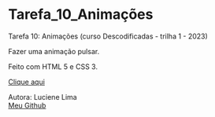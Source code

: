 # Tarefa_10_Animações
Tarefa 10: Animações (curso Descodificadas - trilha 1 - 2023)

Fazer uma animação pulsar.

Feito com HTML 5 e CSS 3.

<a href="https://lucienelima8.github.io/Tarefa_10_Animacoes/" target="_blank">Clique aqui</a>

Autora: Luciene Lima
<a href="https://github.com/lucienelima8" target="_blank">
<br>Meu Github</a>
